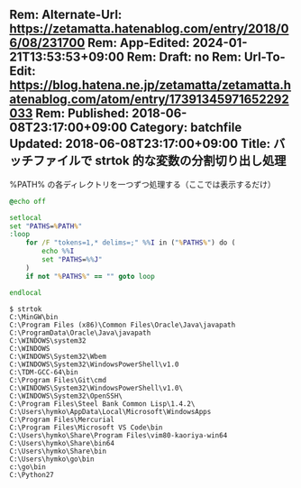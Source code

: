 Rem: Alternate-Url: https://zetamatta.hatenablog.com/entry/2018/06/08/231700
Rem: App-Edited: 2024-01-21T13:53:53+09:00
Rem: Draft: no
Rem: Url-To-Edit: https://blog.hatena.ne.jp/zetamatta/zetamatta.hatenablog.com/atom/entry/17391345971652292033
Rem: Published: 2018-06-08T23:17:00+09:00
Category: batchfile
Updated: 2018-06-08T23:17:00+09:00
Title: バッチファイルで strtok 的な変数の分割切り出し処理
---
%PATH% の各ディレクトリを一つずつ処理する（ここでは表示するだけ）

```strtok.cmd
@echo off

setlocal
set "PATHS=%PATH%"
:loop
    for /F "tokens=1,* delims=;" %%I in ("%PATHS%") do (
        echo %%I
        set "PATHS=%%J"
    )
    if not "%PATHS%" == "" goto loop

endlocal
```

```shell-session
$ strtok
C:\MinGW\bin
C:\Program Files (x86)\Common Files\Oracle\Java\javapath
C:\ProgramData\Oracle\Java\javapath
C:\WINDOWS\system32
C:\WINDOWS
C:\WINDOWS\System32\Wbem
C:\WINDOWS\System32\WindowsPowerShell\v1.0
C:\TDM-GCC-64\bin
C:\Program Files\Git\cmd
C:\WINDOWS\System32\WindowsPowerShell\v1.0\
C:\WINDOWS\System32\OpenSSH\
C:\Program Files\Steel Bank Common Lisp\1.4.2\
C:\Users\hymko\AppData\Local\Microsoft\WindowsApps
C:\Program Files\Mercurial
C:\Program Files\Microsoft VS Code\bin
C:\Users\hymko\Share\Program Files\vim80-kaoriya-win64
C:\Users\hymko\Share\bin64
C:\Users\hymko\Share\bin
C:\Users\hymko\go\bin
c:\go\bin
C:\Python27
```